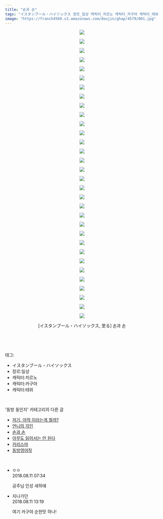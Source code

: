 ```yaml
---
title: "손과 손"
tags: "イスタンブール・ハイソックス 장르_일상 캐릭터_치르노 캐릭터_카구야 캐릭터_테위 至る 동방_동인지"
image: "https://franch4569.s3.amazonaws.com/doujin/ghap/4579/001.jpg"
---
```

<div class="article">
<p style="text-align: center; clear: none; float: none;"><img src="{{ site.imgserver2 }}/ghap/4579/001.jpg"/></p>
<p style="text-align: center; clear: none; float: none;"><img src="{{ site.imgserver2 }}/ghap/4579/002.jpg"/></p>
<p style="text-align: center; clear: none; float: none;"><img src="{{ site.imgserver2 }}/ghap/4579/003.jpg"/></p>
<p style="text-align: center; clear: none; float: none;"><img src="{{ site.imgserver2 }}/ghap/4579/004.jpg"/></p>
<p style="text-align: center; clear: none; float: none;"><img src="{{ site.imgserver2 }}/ghap/4579/005.jpg"/></p>
<p style="text-align: center; clear: none; float: none;"><img src="{{ site.imgserver2 }}/ghap/4579/006.jpg"/></p>
<p style="text-align: center; clear: none; float: none;"><img src="{{ site.imgserver2 }}/ghap/4579/007.jpg"/></p>
<p style="text-align: center; clear: none; float: none;"><img src="{{ site.imgserver2 }}/ghap/4579/008.jpg"/></p>
<p style="text-align: center; clear: none; float: none;"><img src="{{ site.imgserver2 }}/ghap/4579/009.jpg"/></p>
<p style="text-align: center; clear: none; float: none;"><img src="{{ site.imgserver2 }}/ghap/4579/010.jpg"/></p>
<p style="text-align: center; clear: none; float: none;"><img src="{{ site.imgserver2 }}/ghap/4579/011.jpg"/></p>
<p style="text-align: center; clear: none; float: none;"><img src="{{ site.imgserver2 }}/ghap/4579/012.jpg"/></p>
<p style="text-align: center; clear: none; float: none;"><img src="{{ site.imgserver2 }}/ghap/4579/013.jpg"/></p>
<p style="text-align: center; clear: none; float: none;"><img src="{{ site.imgserver2 }}/ghap/4579/014.jpg"/></p>
<p style="text-align: center; clear: none; float: none;"><img src="{{ site.imgserver2 }}/ghap/4579/015.jpg"/></p>
<p style="text-align: center; clear: none; float: none;"><img src="{{ site.imgserver2 }}/ghap/4579/016.jpg"/></p>
<p style="text-align: center; clear: none; float: none;"><img src="{{ site.imgserver2 }}/ghap/4579/017.jpg"/></p>
<p style="text-align: center; clear: none; float: none;"><img src="{{ site.imgserver2 }}/ghap/4579/018.jpg"/></p>
<p style="text-align: center; clear: none; float: none;"><img src="{{ site.imgserver2 }}/ghap/4579/019.jpg"/></p>
<p style="text-align: center; clear: none; float: none;"><img src="{{ site.imgserver2 }}/ghap/4579/020.jpg"/></p>
<p style="text-align: center; clear: none; float: none;"><img src="{{ site.imgserver2 }}/ghap/4579/021.jpg"/></p>
<p style="text-align: center; clear: none; float: none;"><img src="{{ site.imgserver2 }}/ghap/4579/022.jpg"/></p>
<p style="text-align: center; clear: none; float: none;"><img src="{{ site.imgserver2 }}/ghap/4579/023.jpg"/></p>
<p style="text-align: center; clear: none; float: none;"><img src="{{ site.imgserver2 }}/ghap/4579/024.jpg"/></p>
<p style="text-align: center; clear: none; float: none;"><img src="{{ site.imgserver2 }}/ghap/4579/025.jpg"/></p>
<p style="text-align: center; clear: none; float: none;"><img src="{{ site.imgserver2 }}/ghap/4579/026.jpg"/></p>
<p style="text-align: center; clear: none; float: none;"><img src="{{ site.imgserver2 }}/ghap/4579/027.jpg"/></p>
<p style="text-align: center; clear: none; float: none;"><img src="{{ site.imgserver2 }}/ghap/4579/028.jpg"/></p>
<p style="text-align: center; clear: none; float: none;"><img src="{{ site.imgserver2 }}/ghap/4579/029.jpg"/></p>
<p style="text-align: center; clear: none; float: none;"><img src="{{ site.imgserver2 }}/ghap/4579/030.jpg"/></p>
<p style="text-align: center; clear: none; float: none;"><img src="{{ site.imgserver2 }}/ghap/4579/031.jpg"/></p>
<p style="text-align: center; clear: none; float: none;"><img src="{{ site.imgserver2 }}/ghap/4579/032.jpg"/></p>
<p style="text-align: center; clear: none; float: none;">[イスタンブール・ハイソックス, 至る] 손과 손</p>
<p><br/></p>
</div><br/>
<div class="tagTrail">
<p>태그: </p>
<ul>
<li>イスタンブール・ハイソックス</li>
<li>장르:일상</li>
<li>캐릭터:치르노</li>
<li>캐릭터:카구야</li>
<li>캐릭터:테위</li>
</ul>
</div><br/>
<div class="another">
<p>'동방 동인지' 카테고리의 다른 글</p>
<ul>
<li><a href="/ghap_4582">저기, 야작 이라는게 뭘까?</a></li>
<li><a href="/ghap_4581">언니의 각인</a></li>
<li><a href="/ghap_4579">손과 손</a></li>
<li><a href="/ghap_4578">아무도 읽어서는 안 된다</a></li>
<li><a href="/ghap_4577">카리스마</a></li>
<li><a href="/ghap_4576">동방영야작</a></li>
</ul>
</div><br/>
<div class="cb_module cb_fluid">
<div class="cb_wrt cb_profile">
<div class="comment">
<ul>
<li class="cb_thumb_off" id="comment15305772">
<div class="cb_comment_area">
<div class="cb_info_area">
<div class="cb_section">
<span class="cb_nick_name">ㅇㅇ</span>
</div>
<div class="cb_section">
<span class="cb_date">2018.08.11 07:34 </span>
</div>
</div>
<div class="cb_dsc_comment">
<p class="cb_dsc">
											공주님 인성 새하얘
										</p>
</div>
</div></li>
<li class="cb_thumb_off" id="comment15305938">
<div class="cb_comment_area">
<div class="cb_info_area">
<div class="cb_section">
<span class="cb_nick_name">지나가던</span>
</div>
<div class="cb_section">
<span class="cb_date">2018.08.11 13:19 </span>
</div>
</div>
<div class="cb_dsc_comment">
<p class="cb_dsc">
											여기 카구야 순한맛 하나!
										</p>
</div>
</div></li>
</ul>
</div>
</div><!-- commentList close -->
</div><br/>
